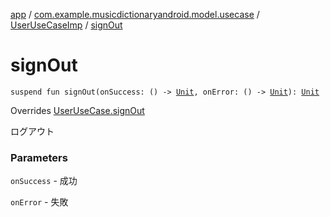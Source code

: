 [app](../../index.md) / [com.example.musicdictionaryandroid.model.usecase](../index.md) / [UserUseCaseImp](index.md) / [signOut](./sign-out.md)

# signOut

`suspend fun signOut(onSuccess: () -> `[`Unit`](https://kotlinlang.org/api/latest/jvm/stdlib/kotlin/-unit/index.html)`, onError: () -> `[`Unit`](https://kotlinlang.org/api/latest/jvm/stdlib/kotlin/-unit/index.html)`): `[`Unit`](https://kotlinlang.org/api/latest/jvm/stdlib/kotlin/-unit/index.html)

Overrides [UserUseCase.signOut](../-user-use-case/sign-out.md)

ログアウト

### Parameters

`onSuccess` - 成功

`onError` - 失敗